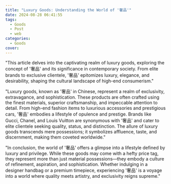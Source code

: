 ```yaml
---
title: "Luxury Goods: Understanding the World of '奢品'"
date: 2024-08-28 06:41:55
tags:
  - Goods
  - Post
  - web
categories:
  - Goods
cover: 
---
```


"This article delves into the captivating realm of luxury goods, exploring the concept of '奢品' and its significance in contemporary society. From elite brands to exclusive clientele, '奢品' epitomizes luxury, elegance, and desirability, shaping the cultural landscape of high-end consumerism."

"Luxury goods, known as '奢品' in Chinese, represent a realm of exclusivity, extravagance, and sophistication. These products are often crafted using the finest materials, superior craftsmanship, and impeccable attention to detail. From high-end fashion items to luxurious accessories and prestigious cars, '奢品' embodies a lifestyle of opulence and prestige. Brands like Gucci, Chanel, and Louis Vuitton are synonymous with '奢品' and cater to elite clientele seeking quality, status, and distinction. The allure of luxury goods transcends mere possessions; it symbolizes affluence, taste, and discernment, making them coveted worldwide."

"In conclusion, the world of '奢品' offers a glimpse into a lifestyle defined by luxury and privilege. While these goods may come with a hefty price tag, they represent more than just material possessions—they embody a culture of refinement, aspiration, and sophistication. Whether indulging in a designer handbag or a premium timepiece, experiencing '奢品' is a voyage into a world where quality meets artistry, and exclusivity reigns supreme."
